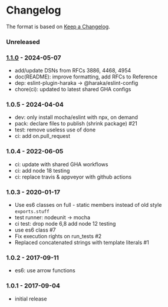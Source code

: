 # Changelog

The format is based on [Keep a Changelog](https://keepachangelog.com/).

### Unreleased

### [1.1.0] - 2024-05-07

- add/update DSNs from RFCs 3886, 4468, 4954
- doc(README): improve formatting, add RFCs to Reference
- dep: eslint-plugin-haraka -> @haraka/eslint-config
- chore(ci): updated to latest shared GHA configs

### 1.0.5 - 2024-04-04

- dev: only install mocha/eslint with npx, on demand
- pack: declare files to publish (shrink package) #21
- test: remove useless use of done
- ci: add on.pull_request

### 1.0.4 - 2022-06-05

- ci: update with shared GHA workflows
- ci: add node 18 testing
- ci: replace travis & appveyor with github actions

### 1.0.3 - 2020-01-17

- Use es6 classes on full - static members instead of old style `exports.stuff`
- test runner: nodeunit -> mocha
- ci test: drop node 6,8 add node 12 testing
- use es6 class #7
- Fix execution rights on run_tests #2
- Replaced concatenated strings with template literals #1

### 1.0.2 - 2017-09-11

- es6: use arrow functions

### 1.0.1 - 2017-09-04

- initial release

[1.0.4]: https://github.com/haraka/haraka-dsn/releases/tag/v1.0.4
[1.0.5]: https://github.com/haraka/haraka-dsn/releases/tag/v1.0.5
[1.1.0]: https://github.com/haraka/haraka-dsn/releases/tag/v1.1.0
